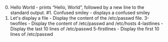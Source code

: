 0. Hello World - prints “Hello, World”, followed by a new line to the standard output.
#1. Confused smiley - displays a confused smiley
2. Let's display a file - Display the content of the /etc/passwd file.
3-twofiles - Display the content of /etc/passwd and /etc/hosts
4-lastlines - Display the last 10 lines of /etc/passwd
5-firstlines - Display the first 10 lines of /etc/passwd
